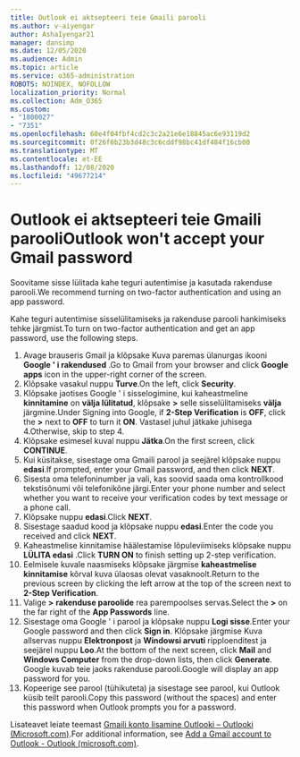 ```yaml
---
title: Outlook ei aktsepteeri teie Gmaili parooli
ms.author: v-aiyengar
author: AshaIyengar21
manager: dansimp
ms.date: 12/05/2020
ms.audience: Admin
ms.topic: article
ms.service: o365-administration
ROBOTS: NOINDEX, NOFOLLOW
localization_priority: Normal
ms.collection: Adm_O365
ms.custom:
- "1800027"
- "7351"
ms.openlocfilehash: 60e4f04fbf4cd2c3c2a21e6e18845ac6e93119d2
ms.sourcegitcommit: 0f26f6b23b3d48c3c6cddf98bc41df484f16cb00
ms.translationtype: MT
ms.contentlocale: et-EE
ms.lasthandoff: 12/08/2020
ms.locfileid: "49677214"
---
```

# <a name="outlook-wont-accept-your-gmail-password"></a><span data-ttu-id="60901-102">Outlook ei aktsepteeri teie Gmaili parooli</span><span class="sxs-lookup"><span data-stu-id="60901-102">Outlook won't accept your Gmail password</span></span>

<span data-ttu-id="60901-103">Soovitame sisse lülitada kahe teguri autentimise ja kasutada rakenduse parooli.</span><span class="sxs-lookup"><span data-stu-id="60901-103">We recommend turning on two-factor authentication and using an app password.</span></span>

<span data-ttu-id="60901-104">Kahe teguri autentimise sisselülitamiseks ja rakenduse parooli hankimiseks tehke järgmist.</span><span class="sxs-lookup"><span data-stu-id="60901-104">To turn on two-factor authentication and get an app password, use the following steps.</span></span>

1. <span data-ttu-id="60901-105">Avage brauseris Gmail ja klõpsake Kuva paremas ülanurgas ikooni **Google ' i rakendused** .</span><span class="sxs-lookup"><span data-stu-id="60901-105">Go to Gmail from your browser and click **Google apps** icon in the upper-right corner of the screen.</span></span>
1. <span data-ttu-id="60901-106">Klõpsake vasakul nuppu **Turve**.</span><span class="sxs-lookup"><span data-stu-id="60901-106">On the left, click **Security**.</span></span>
1. <span data-ttu-id="60901-107">Klõpsake jaotises Google ' i sisselogimine, kui kaheastmeline **kinnitamine** on **välja lülitatud**, klõpsake **>** selle sisselülitamiseks  **välja** järgmine.</span><span class="sxs-lookup"><span data-stu-id="60901-107">Under Signing into Google, if **2-Step Verification** is **OFF**, click the **>** next to **OFF** to turn it **ON**.</span></span> <span data-ttu-id="60901-108">Vastasel juhul jätkake juhisega 4.</span><span class="sxs-lookup"><span data-stu-id="60901-108">Otherwise, skip to step 4.</span></span>
1. <span data-ttu-id="60901-109">Klõpsake esimesel kuval nuppu **Jätka**.</span><span class="sxs-lookup"><span data-stu-id="60901-109">On the first screen, click **CONTINUE**.</span></span>
1. <span data-ttu-id="60901-110">Kui küsitakse, sisestage oma Gmaili parool ja seejärel klõpsake nuppu **edasi**.</span><span class="sxs-lookup"><span data-stu-id="60901-110">If prompted, enter your Gmail password, and then click **NEXT**.</span></span>
1. <span data-ttu-id="60901-111">Sisesta oma telefoninumber ja vali, kas soovid saada oma kontrollkood tekstisõnumi või telefonikõne järgi.</span><span class="sxs-lookup"><span data-stu-id="60901-111">Enter your phone number and select whether you want to receive your verification codes by text message or a phone call.</span></span>
1. <span data-ttu-id="60901-112">Klõpsake nuppu **edasi**.</span><span class="sxs-lookup"><span data-stu-id="60901-112">Click **NEXT**.</span></span>
1. <span data-ttu-id="60901-113">Sisestage saadud kood ja klõpsake nuppu **edasi**.</span><span class="sxs-lookup"><span data-stu-id="60901-113">Enter the code you received and click **NEXT**.</span></span>
1. <span data-ttu-id="60901-114">Kaheastmelise kinnitamise häälestamise lõpuleviimiseks klõpsake nuppu **LÜLITA edasi** .</span><span class="sxs-lookup"><span data-stu-id="60901-114">Click **TURN ON** to finish setting up 2-step verification.</span></span>
1. <span data-ttu-id="60901-115">Eelmisele kuvale naasmiseks klõpsake järgmise **kaheastmelise kinnitamise** kõrval kuva ülaosas olevat vasaknoolt.</span><span class="sxs-lookup"><span data-stu-id="60901-115">Return to the previous screen by clicking the left arrow at the top of the screen next to **2-Step Verification**.</span></span>
1. <span data-ttu-id="60901-116">Valige **>** **rakenduse paroolide** rea parempoolses servas.</span><span class="sxs-lookup"><span data-stu-id="60901-116">Select the **>** on the far right of the **App Passwords** line.</span></span>
1. <span data-ttu-id="60901-117">Sisestage oma Google ' i parool ja klõpsake nuppu **Logi sisse**.</span><span class="sxs-lookup"><span data-stu-id="60901-117">Enter your Google password and then click **Sign in**.</span></span> <span data-ttu-id="60901-118">Klõpsake järgmise Kuva allservas nuppu **Elektronpost** ja **Windowsi arvuti** ripploenditest ja seejärel nuppu **Loo**.</span><span class="sxs-lookup"><span data-stu-id="60901-118">At the bottom of the next screen, click **Mail** and **Windows Computer** from the drop-down lists, then click **Generate**.</span></span>
<span data-ttu-id="60901-119">Google kuvab teie jaoks rakenduse parooli.</span><span class="sxs-lookup"><span data-stu-id="60901-119">Google will display an app password for you.</span></span> 
13. <span data-ttu-id="60901-120">Kopeerige see parool (tühikuteta) ja sisestage see parool, kui Outlook küsib teilt parooli.</span><span class="sxs-lookup"><span data-stu-id="60901-120">Copy this password (without the spaces) and enter this password when Outlook prompts you for a password.</span></span>

<span data-ttu-id="60901-121">Lisateavet leiate teemast [Gmaili konto lisamine Outlooki – Outlooki (Microsoft.com)](https://support.microsoft.com/office/add-a-gmail-account-to-outlook-70191667-9c52-4581-990e-e30318c2c081).</span><span class="sxs-lookup"><span data-stu-id="60901-121">For additional information, see [Add a Gmail account to Outlook - Outlook (microsoft.com)](https://support.microsoft.com/office/add-a-gmail-account-to-outlook-70191667-9c52-4581-990e-e30318c2c081).</span></span>
